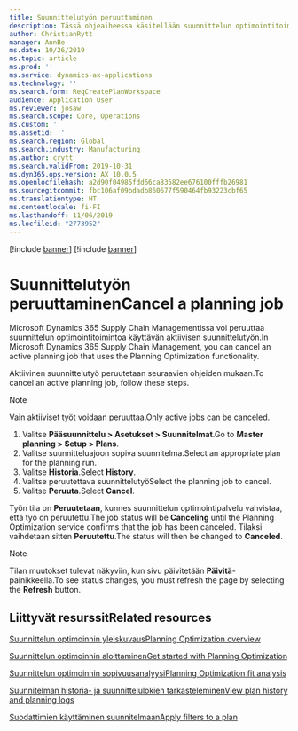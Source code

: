 ```yaml
---
title: Suunnittelutyön peruuttaminen
description: Tässä ohjeaiheessa käsitellään suunnittelun optimointitoimintoa käyttävän aktiivisen suunnittelutyön peruuttamista.
author: ChristianRytt
manager: AnnBe
ms.date: 10/26/2019
ms.topic: article
ms.prod: ''
ms.service: dynamics-ax-applications
ms.technology: ''
ms.search.form: ReqCreatePlanWorkspace
audience: Application User
ms.reviewer: josaw
ms.search.scope: Core, Operations
ms.custom: ''
ms.assetid: ''
ms.search.region: Global
ms.search.industry: Manufacturing
ms.author: crytt
ms.search.validFrom: 2019-10-31
ms.dyn365.ops.version: AX 10.0.5
ms.openlocfilehash: a2d90f04985fdd66ca83582ee676100fffb26981
ms.sourcegitcommit: fbc106af09bdadb860677f590464fb93223cbf65
ms.translationtype: HT
ms.contentlocale: fi-FI
ms.lasthandoff: 11/06/2019
ms.locfileid: "2773952"
---
```

[!include [banner](../../includes/banner.md)]
[!include [banner](../../includes/preview-banner.md)]

# <a name="cancel-a-planning-job"></a><span data-ttu-id="c8c62-103">Suunnittelutyön peruuttaminen</span><span class="sxs-lookup"><span data-stu-id="c8c62-103">Cancel a planning job</span></span>

<span data-ttu-id="c8c62-104">Microsoft Dynamics 365 Supply Chain Managementissa voi peruuttaa suunnittelun optimointitoimintoa käyttävän aktiivisen suunnittelutyön.</span><span class="sxs-lookup"><span data-stu-id="c8c62-104">In Microsoft Dynamics 365 Supply Chain Management, you can cancel an active planning job that uses the Planning Optimization functionality.</span></span>

<span data-ttu-id="c8c62-105">Aktiivinen suunnittelutyö peruutetaan seuraavien ohjeiden mukaan.</span><span class="sxs-lookup"><span data-stu-id="c8c62-105">To cancel an active planning job, follow these steps.</span></span>

> [!NOTE]
> <span data-ttu-id="c8c62-106">Vain aktiiviset työt voidaan peruuttaa.</span><span class="sxs-lookup"><span data-stu-id="c8c62-106">Only active jobs can be canceled.</span></span>

1. <span data-ttu-id="c8c62-107">Valitse **Pääsuunnittelu \> Asetukset \> Suunnitelmat**.</span><span class="sxs-lookup"><span data-stu-id="c8c62-107">Go to **Master planning \> Setup \> Plans**.</span></span>
2. <span data-ttu-id="c8c62-108">Valitse suunnitteluajoon sopiva suunnitelma.</span><span class="sxs-lookup"><span data-stu-id="c8c62-108">Select an appropriate plan for the planning run.</span></span>
3. <span data-ttu-id="c8c62-109">Valitse **Historia**.</span><span class="sxs-lookup"><span data-stu-id="c8c62-109">Select **History**.</span></span>
4. <span data-ttu-id="c8c62-110">Valitse peruutettava suunnittelutyö</span><span class="sxs-lookup"><span data-stu-id="c8c62-110">Select the planning job to cancel.</span></span>
5. <span data-ttu-id="c8c62-111">Valitse **Peruuta**.</span><span class="sxs-lookup"><span data-stu-id="c8c62-111">Select **Cancel**.</span></span>

<span data-ttu-id="c8c62-112">Työn tila on **Peruutetaan**, kunnes suunnittelun optimointipalvelu vahvistaa, että työ on peruutettu.</span><span class="sxs-lookup"><span data-stu-id="c8c62-112">The job status will be **Canceling** until the Planning Optimization service confirms that the job has been canceled.</span></span> <span data-ttu-id="c8c62-113">Tilaksi vaihdetaan sitten **Peruutettu**.</span><span class="sxs-lookup"><span data-stu-id="c8c62-113">The status will then be changed to **Canceled**.</span></span>

> [!NOTE]
> <span data-ttu-id="c8c62-114">Tilan muutokset tulevat näkyviin, kun sivu päivitetään **Päivitä**-painikkeella.</span><span class="sxs-lookup"><span data-stu-id="c8c62-114">To see status changes, you must refresh the page by selecting the **Refresh** button.</span></span>

## <a name="related-resources"></a><span data-ttu-id="c8c62-115">Liittyvät resurssit</span><span class="sxs-lookup"><span data-stu-id="c8c62-115">Related resources</span></span>

[<span data-ttu-id="c8c62-116">Suunnittelun optimoinnin yleiskuvaus</span><span class="sxs-lookup"><span data-stu-id="c8c62-116">Planning Optimization overview</span></span>](planning-optimization-overview.md)

[<span data-ttu-id="c8c62-117">Suunnittelun optimoinnin aloittaminen</span><span class="sxs-lookup"><span data-stu-id="c8c62-117">Get started with Planning Optimization</span></span>](get-started.md)

[<span data-ttu-id="c8c62-118">Suunnittelun optimoinnin sopivuusanalyysi</span><span class="sxs-lookup"><span data-stu-id="c8c62-118">Planning Optimization fit analysis</span></span>](planning-optimization-fit-analysis.md)

[<span data-ttu-id="c8c62-119">Suunnitelman historia- ja suunnittelulokien tarkasteleminen</span><span class="sxs-lookup"><span data-stu-id="c8c62-119">View plan history and planning logs</span></span>](plan-history-logs.md)

[<span data-ttu-id="c8c62-120">Suodattimien käyttäminen suunnitelmaan</span><span class="sxs-lookup"><span data-stu-id="c8c62-120">Apply filters to a plan</span></span>](plan-filters.md)
